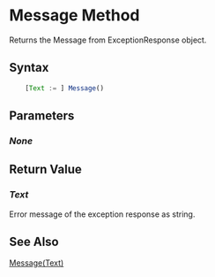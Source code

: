 # Message Method
Returns the Message from ExceptionResponse object.

## Syntax
```javascript
	[Text := ] Message()
```

## Parameters
### *None*

## Return Value
### *Text*
Error message of the exception response as string.

## See Also
[Message(Text)](./Message2.md)<br />
